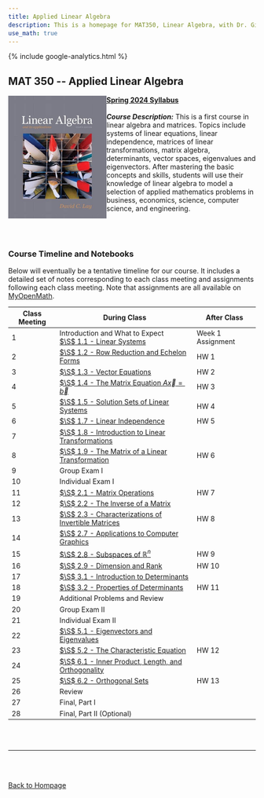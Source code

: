 ```yaml
---
title: Applied Linear Algebra
description: This is a homepage for MAT350, Linear Algebra, with Dr. Gilbert at Southern New Hampshire University. This course covers linear systems, matrix algebra, determinants, vector spaces, and also eigenvalues and eigenvectors. Applications including, but not limited to, economics, electrical engineering, computer graphics, difference equations, and markov chains will be highlighted.
use_math: true
---
```


{% include google-analytics.html %}

## MAT 350 -- Applied Linear Algebra

<script>
MathJax = {
  tex: {
    inlineMath: [['$', '$'], ['\\(', '\\)']]
  },
  svg: {
    fontCache: 'global'
  }
};
</script>
<script type="text/javascript" id="MathJax-script" async
  src="https://cdn.jsdelivr.net/npm/mathjax@3/es5/tex-svg.js">
</script>

<img src="/SiteFiles/Linear.jpg" align="left" width=200> [**Spring 2024 Syllabus**](https://drive.google.com/file/d/1hjVOk9-YK7AD_uocO2zCvpjcjVDfFNHm/view?usp=sharing)<br/>
<br/>
***Course Description:*** This is a first course in linear algebra and matrices. Topics include systems of linear equations, linear independence, matrices of linear transformations, matrix algebra, determinants, vector spaces, eigenvalues and eigenvectors. After mastering the basic concepts and skills, students will use their knowledge of linear algebra to model a selection of applied mathematics problems in business, economics, science, computer science, and engineering.<br/>
<br/>
<br/>
<br/>

### Course Timeline and Notebooks

Below will eventually be a tentative timeline for our course. It includes a detailed set of notes corresponding to each class meeting and assignments following each class meeting. Note that assignments are all available on [MyOpenMath](https://www.myopenmath.com/).

| Class Meeting | During Class | After Class |
|---------------|--------------|-------------|
| 1 | Introduction and What to Expect <br/> [$\S$ 1.1 - Linear Systems](https://colab.research.google.com/drive/1ysC7cNZ0Vp5Rgbt2jVu7JZIKCg-GiaZf?usp=sharing) | Week 1 Assignment |
| 2 | [$\S$ 1.2 - Row Reduction and Echelon Forms](https://colab.research.google.com/drive/1yg1lfKU_dMjdPZl7fkJTc4RB2_6krTfP?usp=sharing) | HW 1 |
| 3 | [$\S$ 1.3 - Vector Equations](https://colab.research.google.com/drive/1z9T8hjAlRmCe2eOLkDrdMs1ZQ_iQUGgb?usp=sharing) | HW 2 |
| 4 | [$\S$ 1.4 - The Matrix Equation $A\vec{x} = \vec{b}$](https://colab.research.google.com/drive/1z98C4WnB9f7bTR4pSWR-o1sVilDzwe1y?usp=sharing) | HW 3 |
| 5 | [$\S$ 1.5 - Solution Sets of Linear Systems](https://colab.research.google.com/drive/1z512tnDbLx8HPg2qCywrOIZwDEtqtvo7?usp=sharing) | HW 4 |
| 6 | [$\S$ 1.7 - Linear Independence](https://colab.research.google.com/drive/1z3PUkcycaDDYOnTRXewPnvzpi03DU1TX?usp=sharing) | HW 5 |
| 7 | [$\S$ 1.8 - Introduction to Linear Transformations](https://colab.research.google.com/drive/1yxdC70ORff10KPcjyDN40ysJA_2WWvKc?usp=sharing) |  |
| 8 | [$\S$ 1.9 - The Matrix of a Linear Transformation](https://colab.research.google.com/drive/1zYT9FTbsOIS5wKIVjZT_iPskSuDjGVjm?usp=sharing) | HW 6 |
| 9 | Group Exam I |  |
| 10 | Individual Exam I |  |
| 11 | [$\S$ 2.1 - Matrix Operations](https://colab.research.google.com/drive/1zW848G239f2EZj-paB7dYz2JOhY-6caw?usp=sharing) | HW 7 |
| 12 | [$\S$ 2.2 - The Inverse of a Matrix](https://colab.research.google.com/drive/1zVfvYcfQ-g9TDhPAgmvSG90q7OekFB5R?usp=sharing) |  |
| 13 | [$\S$ 2.3 - Characterizations of Invertible Matrices](https://colab.research.google.com/drive/1zRrd8fi8CpW0EgDCFs3p3Y3gTMjm_JG-?usp=sharing) | HW 8 |
| 14 | [$\S$ 2.7 - Applications to Computer Graphics](https://colab.research.google.com/drive/1zFVxFikpxJqA1_EDoihl2VJXMCboJolZ?usp=sharing) |  |
| 15 | [$\S$ 2.8 - Subspaces of $\mathbb{R}^n$](https://colab.research.google.com/drive/1zA58vKDdrbnXzA7SPC8LljFbnoJTXlse?usp=sharing) | HW 9 |
| 16 | [$\S$ 2.9 - Dimension and Rank](https://colab.research.google.com/drive/1z_V4P-oMw9Hfhu9myS3Gw9UHDcCkrgm4?usp=sharing) | HW 10 |
| 17 | [$\S$ 3.1 - Introduction to Determinants](https://colab.research.google.com/drive/1z_G6eE7nNgH6QUVem7VLazcw9-qchotL?usp=sharing) |  |
| 18 | [$\S$ 3.2 - Properties of Determinants](https://colab.research.google.com/drive/1zzR7IXa_yipUM5Q5RsAiC0qBvqSOlQDc?usp=sharing) | HW 11 |
| 19 | Additional Problems and Review |  |
| 20 | Group Exam II |  |
| 21 | Individual Exam II |  |
| 22 | [$\S$ 5.1 - Eigenvectors and Eigenvalues](https://colab.research.google.com/drive/1zud8NUGbUYAi0bOIMt1QY_-icIVBNM72?usp=sharing) |  |
| 23 | [$\S$ 5.2 - The Characteristic Equation](https://colab.research.google.com/drive/1zrpIXpQwYGKo8OOrrDxgZnYaSe33I85b?usp=sharing) | HW 12 |
| 24 | [$\S$ 6.1 - Inner Product, Length, and Orthogonality](https://colab.research.google.com/drive/1zmvcCg19eBm5Ea_6H1LDrocqHLz49EuP?usp=sharing) |  |
| 25 | [$\S$ 6.2 - Orthogonal Sets](https://colab.research.google.com/drive/1z_l4FWOXsbHJe9Sldh7A7LdaQJvLneMC?usp=sharing) | HW 13 |
| 26 | Review |  |
| 27 | Final, Part I |  |
| 28 | Final, Part II (Optional) |  |

<br/>
<br/>

***

<br/>
<br/>

[Back to Hompage](https://agmath.github.io/)
